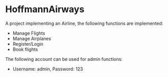 # HoffmannAirways

A project implementing an Airline, the following functions are implemented:

- Manage Flights
- Manage Airplanes
- Register/Login
- Book flights

The following account can be used for admin functions:

- Username: admin, Password: 123